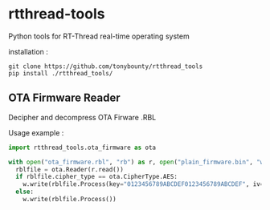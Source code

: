 # rtthread-tools

Python tools for RT-Thread real-time operating system

installation :
```
git clone https://github.com/tonybounty/rtthread_tools
pip install ./rtthread_tools/
```

## OTA Firmware Reader

Decipher and decompress OTA Firware .RBL

Usage example :
```python
import rtthread_tools.ota_firmware as ota

with open("ota_firmware.rbl", "rb") as r, open("plain_firmware.bin", "wb")  as w:
  rblfile = ota.Reader(r.read())
  if rblfile.cipher_type == ota.CipherType.AES:
    w.write(rblfile.Process(key="0123456789ABCDEF0123456789ABCDEF", iv="0123456789ABCDEF"))
  else:
    w.write(rblfile.Process())

```
